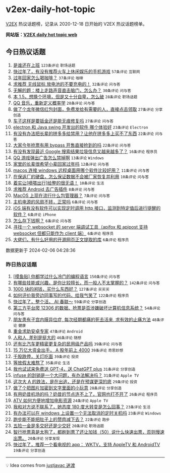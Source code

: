 # v2ex-daily-hot-topic

[V2EX](https://www.v2ex.com/) 热议话题榜，记录从 2020-12-18 日开始的 V2EX 热议话题榜单。

**网站版：[V2EX daily hot topic web](https://boojack.github.io/v2ex-daily-hot-topic-web/)**

## 今日热议话题

<!-- TODAY BEGIN -->

1. [是谁还在上班](https://www.v2ex.com/t/1014557) `123条评论` `职场话题`
1. [快过年了，有没有推荐火车上休闲娱乐的手机游戏](https://www.v2ex.com/t/1014551) `57条评论` `互联网`
1. [过年回家怎么喝咖啡？](https://www.v2ex.com/t/1014565) `37条评论` `咖啡`
1. [求推荐 无线鼠标 放电池的不要充电的！](https://www.v2ex.com/t/1014566) `32条评论` `问与答`
1. [无解的题：楼上走路声音直击脑门，怎么办？](https://www.v2ex.com/t/1014574) `30条评论` `问与答`
1. [本 1.5，想换个环境，但是又十分自卑，怎么破](https://www.v2ex.com/t/1014568) `28条评论` `职场话题`
1. [QQ 音乐，重新定义概率学](https://www.v2ex.com/t/1014553) `28条评论` `问与答`
1. [做了个龙年微信红包封面，免费发给有需要的人，直接点击领取](https://www.v2ex.com/t/1014552) `27条评论` `分享创造`
1. [车子这样是要钣金还是能无痕修复吗](https://www.v2ex.com/t/1014550) `27条评论` `问与答`
1. [electron 和 Java swing 开发出的软件 哪个体验好](https://www.v2ex.com/t/1014546) `23条评论` `Electron`
1. [有没有办法把长辈的拼多多给禁用？让他在拼多多上买不了东西](https://www.v2ex.com/t/1014581) `22条评论` `问与答`
1. [大家今年抢票有用 bypass 开售直接抢到的吗](https://www.v2ex.com/t/1014567) `22条评论` `问与答`
1. [有没有发现最近 Google 搜索结果垃圾信息又越来越多了？](https://www.v2ex.com/t/1014585) `16条评论` `程序员`
1. [QQ 游戏弹出广告怎么禁掉啊](https://www.v2ex.com/t/1014545) `13条评论` `Windows`
1. [家里的长辈很希望小辈回家过年吗](https://www.v2ex.com/t/1014587) `12条评论` `问与答`
1. [macos 连接 windows 远程桌面用哪个软件比较好用？](https://www.v2ex.com/t/1014577) `11条评论` `问与答`
1. [在保返厂的硬盘，怎么保证数据不会被厂家恢复并利用](https://www.v2ex.com/t/1014578) `10条评论` `问与答`
1. [着实让[嘀嗒出行]给整的很无语！](https://www.v2ex.com/t/1014571) `10条评论` `生活`
1. [求推荐 Android 去广告插件](https://www.v2ex.com/t/1014543) `8条评论` `问与答`
1. [MacOS 上现在流行什么包管理器？](https://www.v2ex.com/t/1014590) `7条评论` `问与答`
1. [主机电源的风扇不转，正常吗](https://www.v2ex.com/t/1014597) `6条评论` `问与答`
1. [iOS 端有没有软件可以实现定时调用 http 接口，监测到特定值后进行提醒的软件？](https://www.v2ex.com/t/1014595) `6条评论` `iPhone`
1. [怎么存下钱啊？](https://www.v2ex.com/t/1014591) `6条评论` `问与答`
1. [寻找一个 websocket 的 server 端调试工具（apifox 和 apipost 支持 websocket 但都只能作为 client 端）](https://www.v2ex.com/t/1014584) `6条评论` `程序员`
1. [大佬们，有什么好用的开源网页正文提取的库](https://www.v2ex.com/t/1014573) `6条评论` `程序员`

数据更新于 2024-02-06 04:28:36

<!-- TODAY END -->

### 昨日热议话题

<!-- YESTERDAY BEGIN -->

1. [[摸鱼贴] 你都学过什么冷门的编程语言](https://www.v2ex.com/t/1014303) `150条评论` `问与答`
1. [有哪些技能或兴趣，是你比较擅长，而一般人不太掌握的？](https://www.v2ex.com/t/1014306) `142条评论` `问与答`
1. [1000 块的闲钱，买什么东西好？](https://www.v2ex.com/t/1014286) `127条评论` `买买买`
1. [如何评价我旁边同事写的代码，给我气笑了](https://www.v2ex.com/t/1014293) `122条评论` `程序员`
1. [快过年了，整个活， AI 春联～](https://www.v2ex.com/t/1014312) `59条评论` `分享创造`
1. [第三方平台爬 12306 的数据、抢票是否涉嫌破坏计算机信息系统？](https://www.v2ex.com/t/1014283) `54条评论` `问与答`
1. [朋友患有子宫内膜异位症, 每次经期都痛的死去活来, 求有效的止痛方法](https://www.v2ex.com/t/1014369) `48条评论` `健康`
1. [重金求助安卓专家](https://www.v2ex.com/t/1014363) `47条评论` `Android`
1. [人和人, 差别是挺大的](https://www.v2ex.com/t/1014366) `46条评论` `随想`
1. [还有比汽车更精密更复杂的民用级产品吗](https://www.v2ex.com/t/1014429) `39条评论` `问与答`
1. [15 万亿大资金出手， A 股年前上 4000](https://www.v2ex.com/t/1014359) `39条评论` `奇思妙想`
1. [千股跌停，关灯吃面](https://www.v2ex.com/t/1014323) `39条评论` `投资`
1. [等放假太难熬了](https://www.v2ex.com/t/1014420) `35条评论` `生活`
1. [我也试试来免费送 GPT-4，送 ChatGPT plus](https://www.v2ex.com/t/1014462) `31条评论` `分享创造`
1. [infuse 的刮销是一个大问题，有办法解决吗？](https://www.v2ex.com/t/1014353) `31条评论` `Apple TV`
1. [这次大 A 的跌法，是在出逃，还是在预谋更深的底](https://www.v2ex.com/t/1014446) `29条评论` `投资`
1. [做了个把图片加密到文字里面的小玩意](https://www.v2ex.com/t/1014431) `28条评论` `分享创造`
1. [有用奶昔机场的吗？奶昔的节点连不上了，官网也打不开了](https://www.v2ex.com/t/1014345) `26条评论` `程序员`
1. [ATV 如何方便地增加电影资源](https://www.v2ex.com/t/1014434) `24条评论` `Apple TV`
1. [我和对方说不联系了，她态度 180 度大转变是怎么回事？](https://www.v2ex.com/t/1014529) `23条评论` `生活`
1. [有办法可以在 windows 上设置一个无法取消的定时关机吗](https://www.v2ex.com/t/1014378) `23条评论` `Windows`
1. [跑步能不能把肚子上的赘肉减下去？](https://www.v2ex.com/t/1014394) `22条评论` `跑步`
1. [五险一金是多交好还是少交好](https://www.v2ex.com/t/1014439) `20条评论` `职场话题`
1. [智行抢票真是太狗了，都刷到票了还让加钱（50）说什么快速出票，否则慢速出票。](https://www.v2ex.com/t/1014430) `20条评论` `分享发现`
1. [快过年了，推荐一个看电视的 app： WKTV，支持 AppleTV 和 AndroidTV](https://www.v2ex.com/t/1014488) `19条评论` `分享创造`

<!-- YESTERDAY END -->

---

💡 Idea comes from [justjavac 迷渡](https://github.com/justjavac/)
